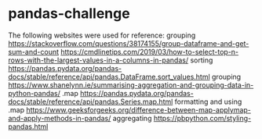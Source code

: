 # pandas-challenge



The following websites were used for reference: 
grouping 
https://stackoverflow.com/questions/38174155/group-dataframe-and-get-sum-and-count 
https://cmdlinetips.com/2019/03/how-to-select-top-n-rows-with-the-largest-values-in-a-columns-in-pandas/
sorting 
https://pandas.pydata.org/pandas-docs/stable/reference/api/pandas.DataFrame.sort_values.html
grouping
https://www.shanelynn.ie/summarising-aggregation-and-grouping-data-in-python-pandas/
.map https://pandas.pydata.org/pandas-docs/stable/reference/api/pandas.Series.map.html
formatting
and using .map https://www.geeksforgeeks.org/difference-between-map-applymap-and-apply-methods-in-pandas/
aggregating https://pbpython.com/styling-pandas.html 
